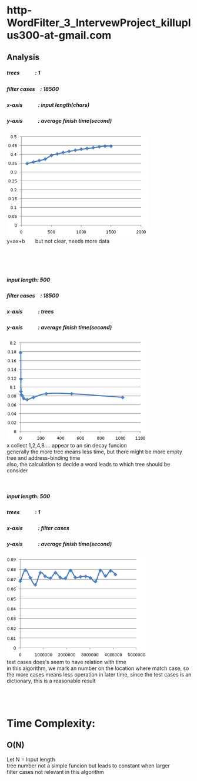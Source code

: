 # http-WordFilter_3_IntervewProject_killuplus300-at-gmail.com











Analysis
--
##### trees　　　: 1
##### filter cases　: 18500
##### x-axis　　　: input length(chars)
##### y-axis　　　: average finish time(second)
![](https://github.com/DD898989/Pictures/blob/master/001.PNG)<br/>
y=ax+b　　but not clear, needs more data<br/>
<br/>
<br/>
<br/>
<br/>
##### input length: 500
##### filter cases　: 18500
##### x-axis　　　: trees
##### y-axis　　　: average finish time(second)
![](https://github.com/DD898989/Pictures/blob/master/003.PNG)<br/>
x collect 1,2,4,8.... appear to an sin decay funcion<br/>
generally the more tree means less time, but there might be more empty tree and address-binding time<br/>
also, the calculation to decide a word leads to which tree should be consider<br/>
<br/>
<br/>
##### input length: 500
##### trees　　　: 1
##### x-axis　　　: filter cases
##### y-axis　　　: average finish time(second)
![](https://github.com/DD898989/Pictures/blob/master/005.PNG)<br/>
test cases does's seem to have relation with time<br/>
in this algorithm, we mark an number on the location where match case, 
so the more cases means less operation in later time,
since the test cases is an dictionary, this is a reasonable result<br/>
<br/>
<br/>
<br/>
# Time Complexity:
## O(N)
Let N = Input length<br/>
tree number not a simple funcion but leads to constant when larger<br/>
filter cases not relevant in this algorithm<br/>
